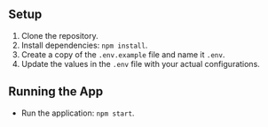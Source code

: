 ## Setup

1. Clone the repository.
2. Install dependencies: `npm install`.
3. Create a copy of the `.env.example` file and name it `.env`.
4. Update the values in the `.env` file with your actual configurations.

## Running the App

- Run the application: `npm start`.